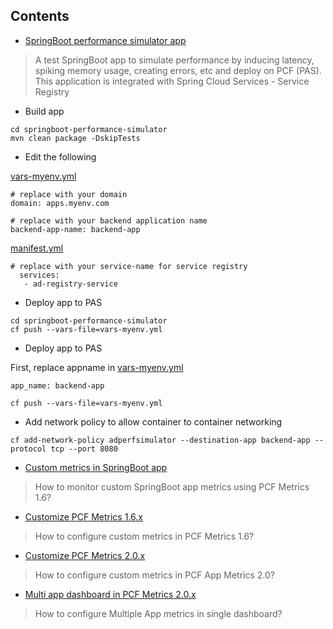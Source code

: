 ## Contents

* [SpringBoot performance simulator app](/springboot-app-simulator-doc.md)
> A test SpringBoot app to simulate performance by inducing latency, spiking memory usage, creating errors, etc and deploy on PCF (PAS).
This application is integrated with Spring Cloud Services - Service Registry

* Build app

```
cd springboot-performance-simulator
mvn clean package -DskipTests
```

* Edit the following

[vars-myenv.yml](vars-myenv.yml)

```
# replace with your domain
domain: apps.myenv.com

# replace with your backend application name
backend-app-name: backend-app
```


[manifest.yml](manifest.yml)

```
# replace with your service-name for service registry
  services:
   - ad-registry-service
```


* Deploy app to PAS

```
cd springboot-performance-simulator
cf push --vars-file=vars-myenv.yml
```


* Deploy app to PAS

First, replace appname in [vars-myenv.yml](vars-myenv.yml)

```
app_name: backend-app
```

```
cf push --vars-file=vars-myenv.yml
```

* Add network policy to allow container to container networking

```
cf add-network-policy adperfsimulator --destination-app backend-app --protocol tcp --port 8080
```


* [Custom metrics in SpringBoot app](pas-metrics/README.md)
> How to monitor custom SpringBoot app metrics using PCF Metrics 1.6?

* [Customize PCF Metrics 1.6.x](pas-metrics/customize-pcf-metrics-1-6.md)
> How to configure custom metrics in PCF Metrics 1.6?

* [Customize PCF Metrics 2.0.x](pas-metrics/customize-pcf-metrics-2-0.md)
> How to configure custom metrics in PCF App Metrics 2.0?

* [Multi app dashboard in PCF Metrics 2.0.x](pas-metrics/customize-pcf-metrics-2-0.md#how-to-configure-multiple-app-metrics-in-single-dashboard)
> How to configure Multiple App metrics in single dashboard?
